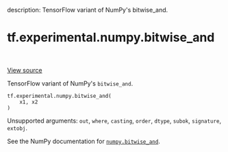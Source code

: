 description: TensorFlow variant of NumPy's bitwise_and.

<div itemscope itemtype="http://developers.google.com/ReferenceObject">
<meta itemprop="name" content="tf.experimental.numpy.bitwise_and" />
<meta itemprop="path" content="Stable" />
</div>

# tf.experimental.numpy.bitwise_and

<!-- Insert buttons and diff -->

<table class="tfo-notebook-buttons tfo-api nocontent" align="left">

</table>

<a target="_blank" class="external" href="/code/stable/tensorflow/python/ops/numpy_ops/np_math_ops.py">View source</a>



TensorFlow variant of NumPy's `bitwise_and`.

<pre class="devsite-click-to-copy prettyprint lang-py tfo-signature-link">
<code>tf.experimental.numpy.bitwise_and(
    x1, x2
)
</code></pre>



<!-- Placeholder for "Used in" -->

Unsupported arguments: `out`, `where`, `casting`, `order`, `dtype`, `subok`, `signature`, `extobj`.

See the NumPy documentation for [`numpy.bitwise_and`](https://numpy.org/doc/1.16/reference/generated/numpy.bitwise_and.html).